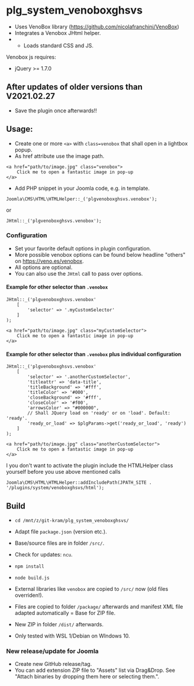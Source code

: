 # plg_system_venoboxghsvs

- Uses VenoBox library (https://github.com/nicolafranchini/VenoBox)
- Integrates a Venobox JHtml helper.
- - Loads standard CSS and JS.

Venobox js requires:
- jQuery >= 1.7.0

## After updates of older versions than V2021.02.27
- Save the plugin once afterwards!!

## Usage:

- Create one or more `<a>` with `class=venobox` that shall open in a lightbox popup.
- As href attribute use the image path.

```
<a href="path/to/image.jpg" class="venobox">
	Click me to open a fantastic image in pop-up
</a>
```
- Add PHP snippet in your Joomla code, e.g. in template.

```
Joomla\CMS\HTML\HTMLHelper::_('plgvenoboxghsvs.venobox');
```
or
```
JHtml::_('plgvenoboxghsvs.venobox');
```
### Configuration
- Set your favorite default options in plugin configuration.
- More possible venobox options can be found below headline "others" on https://veno.es/venobox.
- All options are optional.
- You can also use the `JHtml` call to pass over options.

#### Example for other selector than `.venobox`

```
JHtml::_('plgvenoboxghsvs.venobox'
	[
		'selector' => '.myCustomSelector'
	]
);
```

```
<a href="path/to/image.jpg" class="myCustomSelector">
	Click me to open a fantastic image in pop-up
</a>
```
#### Example for other selector than `.venobox` plus individual configuration


```
JHtml::_('plgvenoboxghsvs.venobox'
	[
		'selector' => '.anotherCustomSelector',
		'titleattr' => 'data-title',
		'titleBackground' => '#fff',
		'titleColor' => '#000',
		'closeBackground' => '#fff',
		'closeColor' => '#f00',
		'arrowsColor' => "#000000",
		// Shall JQuery load on 'ready' or on 'load'. Default: 'ready'.
		'ready_or_load' => $plgParams->get('ready_or_load', 'ready')
	]
);
```

```
<a href="path/to/image.jpg" class="anotherCustomSelector">
	Click me to open a fantastic image in pop-up
</a>
```

I you don't want to activate the plugin include the HTMLHelper class yourself before you use above mentioned calls

```
Joomla\CMS\HTML\HTMLHelper::addIncludePath(JPATH_SITE . '/plugins/system/venoboxghsvs/html');
```

## Build
- `cd /mnt/z/git-kram/plg_system_venoboxghsvs/`
- Adapt file `package.json` (version etc.).
- Base/source files are in folder `/src/`.
- Check for updates: `ncu`.
- `npm install`
- `node build.js`

- External libraries like `venobox` are copied to `/src/` now (old files overriden!).
- Files are copied to folder `/package/` afterwards and manifest XML file adapted automatically = Base for ZIP file.
- New ZIP in folder `/dist/` afterwards.
- Only tested with WSL 1/Debian on WIndows 10.

### New release/update for Joomla
- Create new GitHub release/tag.
- You can add extension ZIP file to "Assets" list via Drag&Drop. See "Attach binaries by dropping them here or selecting them.".
